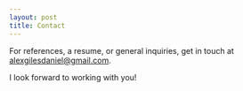 ```yaml
---
layout: post
title: Contact
---
```


For references, a resume, or general inquiries, get in touch at alexgilesdaniel@gmail.com.

I look forward to working with you!